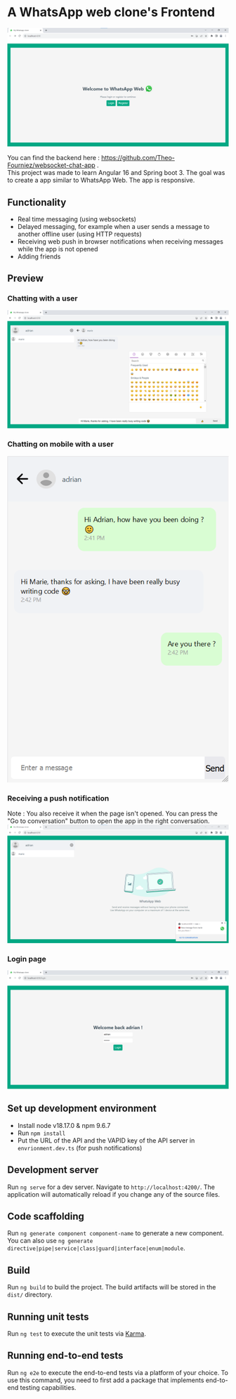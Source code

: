 # A WhatsApp web clone's Frontend
![The homepage of the app](./preview/homepage.png)

You can find the backend here : https://github.com/Theo-Fourniez/websocket-chat-app .  
This project was made to learn Angular 16 and Spring boot 3. The goal was to create a app similar to WhatsApp Web. The app is responsive.

## Functionality
* Real time messaging (using websockets)
* Delayed messaging, for example when a user sends a message to another offline user (using HTTP requests)
* Receiving web push in browser notifications when receiving messages while the app is not opened
* Adding friends
## Preview
### Chatting with a user
![Chatting with a user in the app](./preview/sending_message.png)

### Chatting on mobile with a user
![Chatting on mobile with a user in the app](preview/sending_message_mobile.png)

### Receiving a push notification
Note : You also receive it when the page isn't opened. You can press the "Go to conversation" button to open the app in the right conversation. 
![Receiving a notification while out of the conversation](./preview/receiving_notification.png)
### Login page
![The login page of the app](./preview/login_page.png)

## Set up development environment
* Install node v18.17.0 & npm 9.6.7
* Run `npm install`
* Put the URL of the API and the VAPID key of the API server in `envrionment.dev.ts` (for push notifications)

## Development server

Run `ng serve` for a dev server. Navigate to `http://localhost:4200/`. The application will automatically reload if you change any of the source files.

## Code scaffolding

Run `ng generate component component-name` to generate a new component. You can also use `ng generate directive|pipe|service|class|guard|interface|enum|module`.

## Build

Run `ng build` to build the project. The build artifacts will be stored in the `dist/` directory.

## Running unit tests

Run `ng test` to execute the unit tests via [Karma](https://karma-runner.github.io).

## Running end-to-end tests

Run `ng e2e` to execute the end-to-end tests via a platform of your choice. To use this command, you need to first add a package that implements end-to-end testing capabilities.
